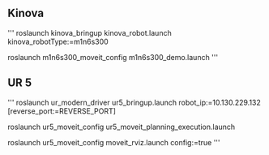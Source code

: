 ## Kinova

'''
roslaunch kinova_bringup kinova_robot.launch kinova_robotType:=m1n6s300

roslaunch m1n6s300_moveit_config m1n6s300_demo.launch
'''

## UR 5

'''
roslaunch ur_modern_driver ur5_bringup.launch robot_ip:=10.130.229.132 [reverse_port:=REVERSE_PORT]

roslaunch ur5_moveit_config ur5_moveit_planning_execution.launch

roslaunch ur5_moveit_config moveit_rviz.launch config:=true
'''
